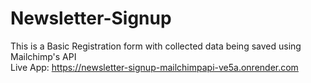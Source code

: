 # Newsletter-Signup
This is a Basic Registration form with collected data being saved using Mailchimp's API                                                                                          
Live App:
https://newsletter-signup-mailchimpapi-ve5a.onrender.com
